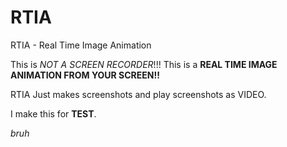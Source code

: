 # RTIA
RTIA - Real Time Image Animation

This is *NOT A SCREEN RECORDER*!!!
This is a __REAL TIME IMAGE ANIMATION FROM YOUR SCREEN!!__

RTIA Just makes screenshots and play screenshots as VIDEO.

I make this for **TEST**.

*bruh*
